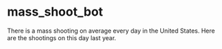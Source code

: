 # mass_shoot_bot
There is a mass shooting on average every day in the United States. Here are the shootings on this day last year.
